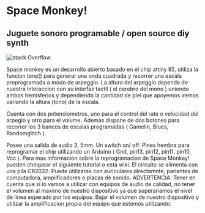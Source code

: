 # Space Monkey!
## Juguete sonoro programable / open source diy synth 




![stack Overflow](https://raw.githubusercontent.com/marsfactory/spacemonkey/master/Images%2C%20manuals%2C%20etc/g9118-4-3-1.png) 

Space monkey es un desarrollo abierto basado en el chip attiny 85, utiliza la funcion tone() para generar una onda cuadrada y recorrer una escala preprogramada a modo de arpeggio. La altura del arpeggio depende de nuestra interaccion con su interfaz tactil ( el cerebro del mono ) uniendo ambos hemisferios y dependiendo la cantidad de piel que apoyemos iremos variando la altura (tono) de la escala.


Cuenta con dos potenciometros, uno para el control del rate o velocidad del arpegio y otro para el volume. Ademas dispone de dos botones para recorrer los 3 bancos de escalas programadas ( Gamelin, Blues, Randomglitch ). 


Posee una salida de audio 3, 5mm. Un switch on/ off. Pines hembra para reprogramar el chip utilizando un Arduino ( Gnd, pin13, pin12, pin11, pin10, Vcc ). Para mas informacion sobre la reprogramacion de Space Monkey! pueden chequear el siguiente tutorial o esta wiki. 
El circuito se alimenta con una pila CR2032. Puede utilizarse con auriculares directamnte, parlantes de computadora, amplificadores o  placas de sonido. ADVERTENCIA: Tener en cuenta que si lo vamos a utilizar con equipos de audio de calidad, no tener el volumen al maximo de nuestro dispositivo ya que superariamos el nivel de linea esperado por los equipos. Bajar el volumen de nuestro dispositivo y utilizar la amplificacion propia del equipo que estemos utilizando. 

